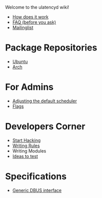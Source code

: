 Welcome to the ulatencyd wiki!

* [How does it work](wiki/How-does-it-work)
* [FAQ (before you ask)](wiki/Faq)
* [Mailinglist](http://groups.google.com/group/ulatencyd)

# Package Repositories
* [Ubuntu](https://launchpad.net/~poelzi/+archive/ulatencyd-stable)
* [Arch](http://aur.archlinux.org/packages.php?O=0&K=ulatencyd&do_Search=Go)


# For Admins
* [Adjusting the default scheduler](wiki/Adjusting-default-scheduler)
* [Flags](wiki/Flags.md)

# Developers Corner
* [Start Hacking](wiki/Start-Hacking)
* [Writing Rules](wiki/Writing-Rules)
* Writing Modules
* [Ideas to test](wiki/Ideas-to-test)

# Specifications
* [Generic DBUS interface](wiki/specs/dbus)